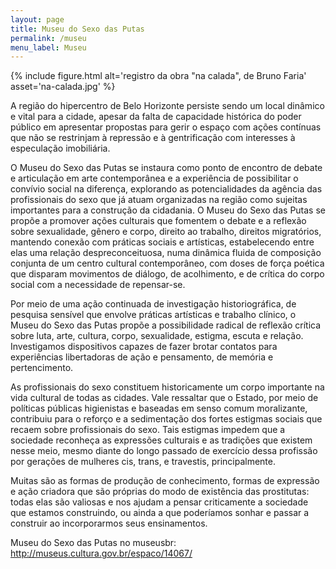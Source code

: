 ```yaml
---
layout: page
title: Museu do Sexo das Putas
permalink: /museu
menu_label: Museu
---
```


{% include figure.html alt='registro da obra "na calada", de Bruno Faria' asset='na-calada.jpg' %}

A região do hipercentro de Belo Horizonte persiste sendo um local dinâmico e
vital para a cidade, apesar da falta de capacidade histórica do poder público
em apresentar propostas  para gerir o espaço com ações contínuas que não se
restrinjam à repressão e à gentrificação com interesses à especulação
imobiliária.

O Museu do Sexo das Putas se instaura como ponto de encontro de debate e
articulação em arte contemporânea e a experiência de possibilitar o convívio
social na diferença, explorando as potencialidades da agência das profissionais
do sexo que já atuam organizadas na região como sujeitas importantes para a
construção da cidadania.  O Museu do Sexo das Putas se propõe a promover ações
culturais que fomentem o debate e a reflexão sobre sexualidade, gênero e corpo,
direito ao trabalho, direitos migratórios, mantendo conexão com práticas
sociais e artísticas, estabelecendo entre elas uma relação despreconceituosa,
numa dinâmica fluida de composição conjunta de um centro cultural
contemporâneo, com doses de força poética que disparam movimentos de diálogo,
de acolhimento, e de crítica do corpo social com a necessidade de repensar-se.

Por meio de uma ação continuada de investigação historiográfica, de pesquisa
sensível que envolve práticas artísticas e trabalho clínico, o Museu do Sexo
das Putas propõe a possibilidade radical de reflexão crítica sobre luta, arte,
cultura, corpo, sexualidade, estigma, escuta e relação. Investigamos
dispositivos capazes de fazer brotar contatos para experiências libertadoras de
ação e pensamento, de memória e pertencimento.

As profissionais do sexo constituem historicamente um corpo importante na vida
cultural de todas as cidades. Vale ressaltar que o Estado, por meio de
políticas públicas higienistas e baseadas em senso comum moralizante,
contribuiu para o reforço e a sedimentação dos fortes estigmas sociais que
recaem sobre profissionais do sexo. Tais estigmas impedem que a sociedade
reconheça as expressões culturais e as tradições que existem nesse meio, mesmo
diante do longo passado de exercício dessa profissão por gerações de mulheres
cis, trans, e travestis, principalmente.

Muitas são as formas de produção de conhecimento, formas de expressão e ação
criadora que são próprias do modo de existência das prostitutas: todas elas são
valiosas e nos ajudam a pensar criticamente a sociedade que estamos
construindo, ou ainda a que poderíamos sonhar e passar a construir ao
incorporarmos seus ensinamentos.

Museu do Sexo das Putas no museusbr:  
<http://museus.cultura.gov.br/espaco/14067/>
